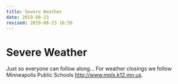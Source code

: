 ```yaml
---
title: Severe Weather
date: 2019-08-23
revised: 2019-08-23 16:56 
---
```


# Severe Weather

Just so everyone can follow along... For weather closings we follow Minneapolis Public Schools <http://www.mpls.k12.mn.us>.
